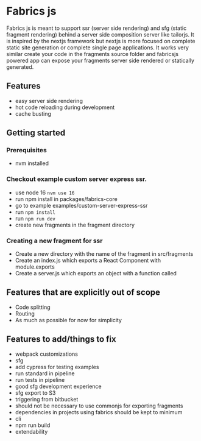 # Fabrics js

Fabrics js is meant to support ssr (server side rendering) and sfg (static fragment rendering) behind a server side composition
server like tailorjs. It is inspired by the nextjs framework but nextjs is more focused on complete static site generation or
complete single page applications. It works very similar create your code in the fragments source folder and fabricsjs powered
app can expose your fragments server side rendered or statically generated.

## Features
- easy server side rendering
- hot code reloading during development
- cache busting

## Getting started

### Prerequisites
- nvm installed

### Checkout example custom server express ssr.
- use node 16 `nvm use 16`
- run npm install in packages/fabrics-core
- go to example examples/custom-server-express-ssr
- run `npm install`
- run `npm run dev`
- create new fragments in the fragment directory

### Creating a new fragment for ssr
- Create a new directory with the name of the fragment in src/fragments
- Create an index.js which exports a React Component with module.exports
- Create a server.js which exports an object with a function called 

## Features that are explicitly out of scope
- Code splitting
- Routing
- As much as possible for now for simplicity

## Features to add/things to fix
- webpack customizations
- sfg
- add cypress for testing examples
- run standard in pipeline
- run tests in pipeline
- good sfg development experience
- sfg export to S3
- triggering  from bitbucket  
- should not be necessary to use commonjs for exporting fragments
- dependencies in projects using fabrics should be kept to minimum
- cli
- npm run build  
- extendability